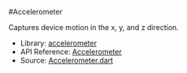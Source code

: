 #Accelerometer

Captures device motion in the x, y, and z direction.

* Library: [accelerometer](gap:)
* API Reference: [Accelerometer](gap:accelerometer)
* Source: [Accelerometer.dart](source:gap:lib/src)